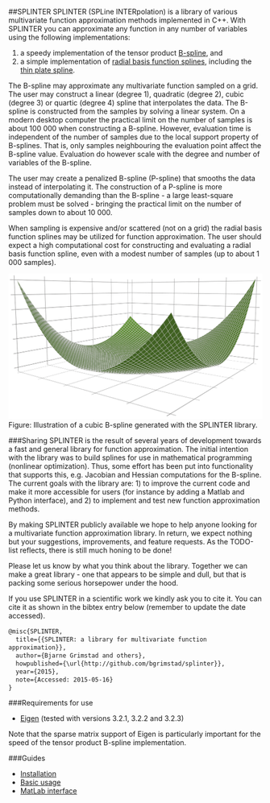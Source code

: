 ##SPLINTER
SPLINTER (SPLine INTERpolation) is a library of various multivariate function approximation methods implemented in C++. With SPLINTER you can approximate any function in any number of variables using the following implementations:

1. a speedy implementation of the tensor product [B-spline](http://en.wikipedia.org/wiki/B-spline), and 
2. a simple implementation of [radial basis function splines](http://en.wikipedia.org/wiki/Radial_basis_function), including the [thin plate spline](http://en.wikipedia.org/wiki/Thin_plate_spline).

The B-spline may approximate any multivariate function sampled on a grid. The user may construct a linear (degree 1), quadratic (degree 2), cubic (degree 3) or quartic (degree 4) spline that interpolates the data. The B-spline is constructed from the samples by solving a linear system. On a modern desktop computer the practical limit on the number of samples is about 100 000 when constructing a B-spline. However, evaluation time is independent of the number of samples due to the local support property of B-splines. That is, only samples neighbouring the evaluation point affect the B-spline value. Evaluation do however scale with the degree and number of variables of the B-spline.

The user may create a penalized B-spline (P-spline) that smooths the data instead of interpolating it. The construction of a P-spline is more computationally demanding than the B-spline - a large least-square problem must be solved - bringing the practical limit on the number of samples down to about 10 000.

When sampling is expensive and/or scattered (not on a grid) the radial basis function splines may be utilized for function approximation. The user should expect a high computational cost for constructing and evaluating a radial basis function spline, even with a modest number of samples (up to about 1 000 samples). 

![Illustration of a B-spline](assets/bspline.png)
Figure: Illustration of a cubic B-spline generated with the SPLINTER library.

###Sharing
SPLINTER is the result of several years of development towards a fast and general library for function approximation. The initial intention with the library was to build splines for use in mathematical programming (nonlinear optimization). Thus, some effort has been put into functionality that supports this, e.g. Jacobian and Hessian computations for the B-spline. The current goals with the library are: 1) to improve the current code and make it more accessible for users (for instance by adding a Matlab and Python interface), and 2) to implement and test new function approximation methods.

By making SPLINTER publicly available we hope to help anyone looking for a multivariate function approximation library. In return,  we expect nothing but your suggestions, improvements, and feature requests. As the TODO-list reflects, there is still much honing to be done!

Please let us know by what you think about the library. Together we can make a great library - one that appears to be simple and dull, but that is packing some serious horsepower under the hood.

If you use SPLINTER in a scientific work we kindly ask you to cite it. You can cite it as shown in the bibtex entry below (remember to update the date accessed).
```
@misc{SPLINTER,
  title={{SPLINTER: a library for multivariate function approximation}},
  author={Bjarne Grimstad and others},
  howpublished={\url{http://github.com/bgrimstad/splinter}},
  year={2015},
  note={Accessed: 2015-05-16}
}
```

###Requirements for use
* [Eigen](http://eigen.tuxfamily.org/index.php?title=Main_Page) (tested with versions 3.2.1, 3.2.2 and 3.2.3)

Note that the sparse matrix support of Eigen is particularly important for the speed of the tensor product B-spline implementation.

###Guides
* [Installation](docs/install.md)
* [Basic usage](docs/basic_usage.md)
* [MatLab interface](docs/MATLAB.md)
